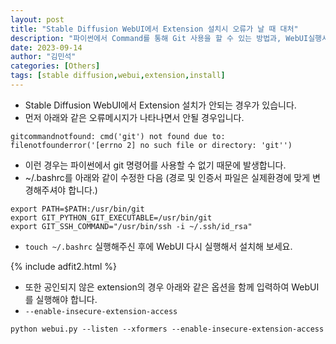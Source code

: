 ```yaml
---
layout: post
title: "Stable Diffusion WebUI에서 Extension 설치시 오류가 날 때 대처"
description: "파이썬에서 Command를 통해 Git 사용을 할 수 있는 방법과, WebUI실행시 보안관련 옵션 설정하기"
date: 2023-09-14
author: "김민석"
categories: [Others]
tags: [stable diffusion,webui,extension,install]
---
```

- Stable Diffusion WebUI에서 Extension 설치가 안되는 경우가 있습니다.
- 먼저 아래와 같은 오류메시지가 나타나면서 안될 경우입니다.

```
gitcommandnotfound: cmd('git') not found due to: filenotfounderror('[errno 2] no such file or directory: 'git'')
```

- 이런 경우는 파이썬에서 git 명령어를 사용할 수 없기 때문에 발생합니다.
- ~/.bashrc를 아래와 같이 수정한 다음 (경로 및 인증서 파일은 실제환경에 맞게 변경해주셔야 합니다.)
```
export PATH=$PATH:/usr/bin/git
export GIT_PYTHON_GIT_EXECUTABLE=/usr/bin/git
export GIT_SSH_COMMAND="/usr/bin/ssh -i ~/.ssh/id_rsa"
```
- ``touch ~/.bashrc`` 실행해주신 후에 WebUI 다시 실행해서 설치해 보세요.

{% include adfit2.html %}

- 또한 공인되지 않은 extension의 경우 아래와 같은 옵션을 함께 입력하여 WebUI를 실행해야 합니다.
- ``--enable-insecure-extension-access``
```
python webui.py --listen --xformers --enable-insecure-extension-access
```
